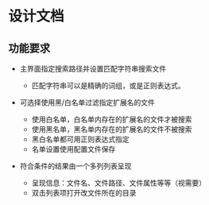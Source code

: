 # 设计文档

## 功能要求
* 主界面指定搜索路径并设置匹配字符串搜索文件
    * 匹配字符串可以是精确的词组，或是正则表达式。

* 可选择使用黑/白名单过滤指定扩展名的文件
    * 使用白名单，白名单内存在的扩展名的文件才被搜索  
    * 使用黑名单，黑名单内存在的扩展名的文件不被搜索  
    * 黑白名单都可用正则表达式指定  
    * 名单设置使用配置文件保存  

* 符合条件的结果由一个多列列表呈现
    * 呈现信息：文件名、文件路径、文件属性等等（视需要）  
    * 双击列表项打开改文件所在的目录  

